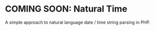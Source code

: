 # COMING SOON: Natural Time

A simple approach to natural language date / time string parsing in PHP.


